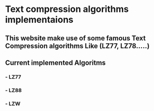 # Text compression algorithms implementaions

## This website make use of some famous Text Compression algorithms Like (LZ77, LZ78.....)


## Current implemented Algoritms 
### - LZ77
### - LZ88
### - LZW
